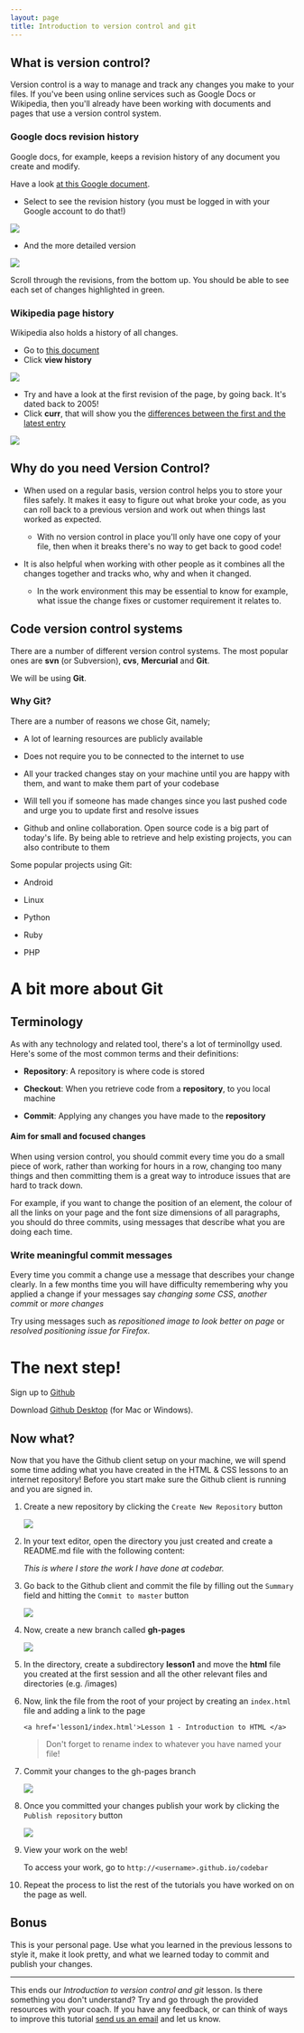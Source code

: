 ```yaml
---
layout: page
title: Introduction to version control and git
---
```


## What is version control?

Version control is a way to manage and track any changes you make to your files.  If you've been using online services such as Google Docs or Wikipedia, then you'll already have been working with documents and pages that use a version control system.

### Google docs revision history

Google docs, for example, keeps a revision history of any document you create and modify.

Have a look [at this Google document](https://docs.google.com/document/d/10kHJKXHLa-V8G6vVQoDiS6cTPvJoXnj_-SDvfQdziFk/edit?usp=sharing).

- Select to see the revision history (you must be logged in with your Google account to do that!)

![](images/see_revision_history.png)

- And the more detailed version

![](images/more_detailed.png)

Scroll through the revisions, from the bottom up. You should be able to see each set of changes highlighted in green.

### Wikipedia page history

Wikipedia also holds a history of all changes.
- Go to [this document](https://en.wikipedia.org/wiki/Women_in_computing)
- Click **view history**

![](images/wikipedia-view-history.png)

- Try and have a look at the first revision of the page, by going back. It's dated back to 2005!
- Click **curr**, that will show you the [differences between the first and the latest entry](https://en.wikipedia.org/w/index.php?title=Women_in_computing&diff=583521812&oldid=19298328)

![](images/wikipedia-diff.png)

## Why do you need Version Control?

- When used on a regular basis, version control helps you to store your files safely. It makes it easy to figure out what broke your code, as you can roll back to a previous version and work out when things last worked as expected.
    - With no version control in place you'll only have one copy of your file, then when it breaks there's no way to get back to good code!

- It is also helpful when working with other people as it combines all the changes together and tracks who, why and when it changed.
    - In the work environment this may be essential to know for example, what issue the change fixes or customer requirement it relates to.

## Code version control systems

There are a number of different version control systems. The most popular ones are **svn** (or Subversion), **cvs**, **Mercurial** and **Git**.

We will be using **Git**.

### Why Git?

There are a number of reasons we chose Git, namely;

- A lot of learning resources are publicly available

- Does not require you to be connected to the internet to use

- All your tracked changes stay on your machine until you are happy with them, and want to make them part of your codebase

- Will tell you if someone has made changes since you last pushed code and urge you to update first and resolve issues

- Github and online collaboration. Open source code is a big part of today's life. By being able to retrieve and help existing projects, you can also contribute to them

Some popular projects using Git:

- Android

- Linux

- Python

- Ruby

- PHP

# A bit more about Git

## Terminology

As with any technology and related tool, there's a lot of terminollgy used. Here's some of the most common terms and their definitions:

- **Repository**: A repository is where code is stored

- **Checkout**: When you retrieve code from a **repository**, to you local machine

- **Commit**: Applying any changes you have made to the **repository**

#### Aim for small and focused changes

When using version control, you should commit every time you do a small piece of work, rather than working for hours in a row, changing too many things and then committing them is a great way to introduce issues that are hard to track down.

For example, if you want to change the position of an element, the colour of all the links on your page and the font size dimensions of all paragraphs, you should do three commits, using messages that describe what you are doing each time.

### Write meaningful commit messages

Every time you commit a change use a message that describes your change clearly. In a few months time you will have difficulty remembering why you applied a change if your messages say _changing some CSS_, _another commit_ or _more changes_

Try using messages such as _repositioned image to look better on page_ or _resolved positioning issue for Firefox_.

# The next step!

Sign up to [Github](https://github.com/)

Download [Github Desktop](https://desktop.github.com/) (for Mac or Windows).

## Now what?

Now that you have the Github client setup on your machine, we will spend some time adding what you have created in the HTML & CSS lessons to an internet repository! Before you start make sure the Github client is running and you are signed in.

1. Create a new repository by clicking the `Create New Repository` button

	![](images/create-new-repository.png)

2. In your text editor, open the directory you just created and create a README.md file with the following content:

	_This is where I store the work I have done at codebar._

3. Go back to the Github client and commit the file by filling out the `Summary` field and hitting the `Commit to master` button
	
	![](images/add-readme.png)

4. Now, create a new branch called **gh-pages**

	![](images/create-new-branch.png)

5. In the directory, create a subdirectory **lesson1** and move the **html** file you created at the first session and all the other relevant files and directories (e.g. /images)

6. Now, link the file from the root of your project by creating an `index.html` file and adding a link to the page

	```
	<a href='lesson1/index.html'>Lesson 1 - Introduction to HTML </a>
	```
	> Don't forget to rename index to whatever you have named your file!

7. Commit your changes to the gh-pages branch

	![](images/commit-changes.png)

8. Once you committed your changes publish your work by clicking the `Publish repository` button

	![](images/publish-repository.png)

9. View your work on the web!

	To access your work, go to `http://<username>.github.io/codebar`

10. Repeat the process to list the rest of the tutorials you have worked on on the page as well.

## Bonus

This is your personal page. Use what you learned in the previous lessons to style it, make it look pretty, and what we learned today to commit and publish your changes.

-----

This ends our _Introduction to version control and git_ lesson. Is there something you don't understand? Try and go through the provided resources with your coach. If you have any feedback, or can think of ways to improve this tutorial [send us an email](mailto:feedback@codebar.io) and let us know.
